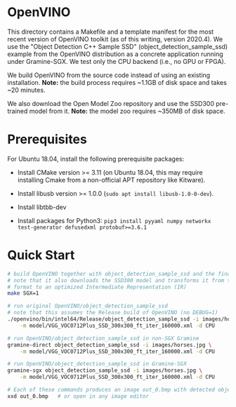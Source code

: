 # OpenVINO

This directory contains a Makefile and a template manifest for the most
recent version of OpenVINO toolkit (as of this writing, version 2020.4).
We use the "Object Detection C++ Sample SSD" (object_detection_sample_ssd)
example from the OpenVINO distribution as a concrete application running
under Gramine-SGX. We test only the CPU backend (i.e., no GPU or FPGA).

We build OpenVINO from the source code instead of using an existing installation.
**Note:** the build process requires ~1.1GB of disk space and takes ~20 minutes.

We also download the Open Model Zoo repository and use the SSD300 pre-trained
model from it. **Note:** the model zoo requires ~350MB of disk space.

# Prerequisites

For Ubuntu 18.04, install the following prerequisite packages:

* Install CMake version >= 3.11 (on Ubuntu 18.04, this may require installing
  Cmake from a non-official APT repository like Kitware).

* Install libusb version >= 1.0.0 (`sudo apt install libusb-1.0-0-dev`).

* Install libtbb-dev

* Install packages for Python3:
  `pip3 install pyyaml numpy networkx test-generator defusedxml protobuf>=3.6.1`

# Quick Start

```sh
# build OpenVINO together with object_detection_sample_ssd and the final manifest;
# note that it also downloads the SSD300 model and transforms it from the Caffe
# format to an optimized Intermediate Representation (IR)
make SGX=1

# run original OpenVINO/object_detection_sample_ssd
# note that this assumes the Release build of OpenVINO (no DEBUG=1)
./openvino/bin/intel64/Release/object_detection_sample_ssd -i images/horses.jpg \
    -m model/VGG_VOC0712Plus_SSD_300x300_ft_iter_160000.xml -d CPU

# run OpenVINO/object_detection_sample_ssd in non-SGX Gramine
gramine-direct object_detection_sample_ssd -i images/horses.jpg \
    -m model/VGG_VOC0712Plus_SSD_300x300_ft_iter_160000.xml -d CPU

# run OpenVINO/object_detection_sample_ssd in Gramine-SGX
gramine-sgx object_detection_sample_ssd -i images/horses.jpg \
    -m model/VGG_VOC0712Plus_SSD_300x300_ft_iter_160000.xml -d CPU

# Each of these commands produces an image out_0.bmp with detected objects
xxd out_0.bmp   # or open in any image editor
```

